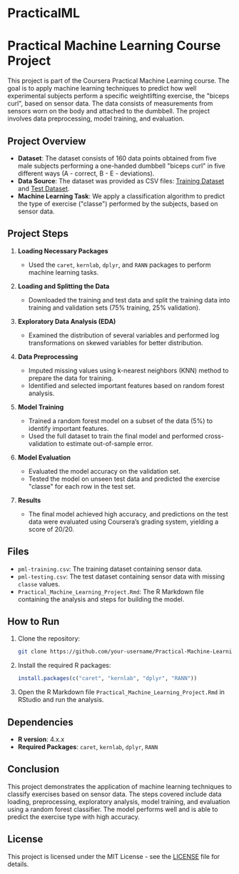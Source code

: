 # PracticalML
# Practical Machine Learning Course Project

This project is part of the Coursera Practical Machine Learning course. The goal is to apply machine learning techniques to predict how well experimental subjects perform a specific weightlifting exercise, the "biceps curl", based on sensor data. The data consists of measurements from sensors worn on the body and attached to the dumbbell. The project involves data preprocessing, model training, and evaluation.

## Project Overview

- **Dataset**: The dataset consists of 160 data points obtained from five male subjects performing a one-handed dumbbell "biceps curl" in five different ways (A - correct, B - E - deviations).
- **Data Source**: The dataset was provided as CSV files: [Training Dataset](https://d396qusza40orc.cloudfront.net/predmachlearn/pml-training.csv) and [Test Dataset](https://d396qusza40orc.cloudfront.net/predmachlearn/pml-testing.csv).
- **Machine Learning Task**: We apply a classification algorithm to predict the type of exercise ("classe") performed by the subjects, based on sensor data.

## Project Steps

1. **Loading Necessary Packages**
   - Used the `caret`, `kernlab`, `dplyr`, and `RANN` packages to perform machine learning tasks.

2. **Loading and Splitting the Data**
   - Downloaded the training and test data and split the training data into training and validation sets (75% training, 25% validation).

3. **Exploratory Data Analysis (EDA)**
   - Examined the distribution of several variables and performed log transformations on skewed variables for better distribution.

4. **Data Preprocessing**
   - Imputed missing values using k-nearest neighbors (KNN) method to prepare the data for training.
   - Identified and selected important features based on random forest analysis.

5. **Model Training**
   - Trained a random forest model on a subset of the data (5%) to identify important features.
   - Used the full dataset to train the final model and performed cross-validation to estimate out-of-sample error.

6. **Model Evaluation**
   - Evaluated the model accuracy on the validation set.
   - Tested the model on unseen test data and predicted the exercise "classe" for each row in the test set.

7. **Results**
   - The final model achieved high accuracy, and predictions on the test data were evaluated using Coursera’s grading system, yielding a score of 20/20.

## Files

- `pml-training.csv`: The training dataset containing sensor data.
- `pml-testing.csv`: The test dataset containing sensor data with missing `classe` values.
- `Practical_Machine_Learning_Project.Rmd`: The R Markdown file containing the analysis and steps for building the model.

## How to Run

1. Clone the repository:
    ```bash
    git clone https://github.com/your-username/Practical-Machine-Learning.git
    ```

2. Install the required R packages:
    ```r
    install.packages(c("caret", "kernlab", "dplyr", "RANN"))
    ```

3. Open the R Markdown file `Practical_Machine_Learning_Project.Rmd` in RStudio and run the analysis.

## Dependencies

- **R version**: 4.x.x
- **Required Packages**: `caret`, `kernlab`, `dplyr`, `RANN`

## Conclusion

This project demonstrates the application of machine learning techniques to classify exercises based on sensor data. The steps covered include data loading, preprocessing, exploratory analysis, model training, and evaluation using a random forest classifier. The model performs well and is able to predict the exercise type with high accuracy.

## License

This project is licensed under the MIT License - see the [LICENSE](LICENSE) file for details.

